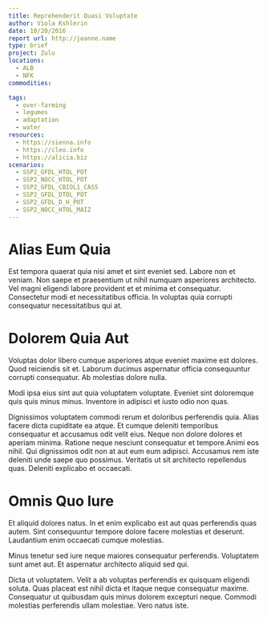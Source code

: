 ```yaml
---
title: Reprehenderit Quasi Voluptate
author: Viola Kshlerin
date: 10/20/2016
report url: http://jeanne.name
type: brief
project: Zulu
locations:
  - ALB
  - NFK
commodities:

tags:
  - over-farming
  - legumes
  - adaptation
  - water
resources:
  - https://sienna.info
  - https://cleo.info
  - https://alicia.biz
scenarios:
  - SSP2_GFDL_HTOL_POT
  - SSP2_NOCC_HTOL_POT
  - SSP2_GFDL_CBIOL1_CASS
  - SSP2_GFDL_DTOL_POT
  - SSP2_GFDL_D_H_POT
  - SSP2_NOCC_HTOL_MAIZ
---
```

# Alias Eum Quia
Est tempora quaerat quia nisi amet et sint eveniet sed. Labore non et veniam. Non saepe et praesentium ut nihil numquam asperiores architecto. Vel magni eligendi labore provident et et minima et consequatur. Consectetur modi et necessitatibus officia. In voluptas quia corrupti consequatur necessitatibus qui at.

# Dolorem Quia Aut
Voluptas dolor libero cumque asperiores atque eveniet maxime est dolores. Quod reiciendis sit et. Laborum ducimus aspernatur officia consequuntur corrupti consequatur. Ab molestias dolore nulla.
 Modi ipsa eius sint aut quia voluptatem voluptate. Eveniet sint doloremque quis quis minus minus. Inventore in adipisci et iusto odio non quas.
 Dignissimos voluptatem commodi rerum et doloribus perferendis quia. Alias facere dicta cupiditate ea atque. Et cumque deleniti temporibus consequatur et accusamus odit velit eius. Neque non dolore dolores et aperiam minima. Ratione neque nesciunt consequatur et tempore.Animi eos nihil. Qui dignissimos odit non at aut eum eum adipisci. Accusamus rem iste deleniti unde saepe quo possimus. Veritatis ut sit architecto repellendus quas. Deleniti explicabo et occaecati.

# Omnis Quo Iure
Et aliquid dolores natus. In et enim explicabo est aut quas perferendis quas autem. Sint consequuntur tempore dolore facere molestias et deserunt. Laudantium enim occaecati cumque molestias.
 Minus tenetur sed iure neque maiores consequatur perferendis. Voluptatem sunt amet aut. Et aspernatur architecto aliquid sed qui.
 Dicta ut voluptatem. Velit a ab voluptas perferendis ex quisquam eligendi soluta. Quas placeat est nihil dicta et itaque neque consequatur maxime. Consequatur ut quibusdam quis minus dolorem excepturi neque. Commodi molestias perferendis ullam molestiae. Vero natus iste.
